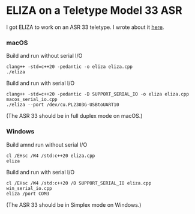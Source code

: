 # ELIZA on a Teletype Model 33 ASR

I got ELIZA to work on an ASR 33 teletype. I wrote about it [here](https://sites.google.com/view/elizaarchaeology/blog).

### macOS

Build and run without serial I/O

```text
clang++ -std=c++20 -pedantic -o eliza eliza.cpp
./eliza
```
Build and run with serial I/O

```text
clang++ -std=c++20 -pedantic -D SUPPORT_SERIAL_IO -o eliza eliza.cpp macos_serial_io.cpp
./eliza --port /dev/cu.PL2303G-USBtoUART10
```

(The ASR 33 should be in full duplex mode on macOS.)

### Windows

Build amnd run without serial I/O

```text
cl /EHsc /W4 /std:c++20 eliza.cpp
eliza
```

Build and run with serial I/O

```text
cl /EHsc /W4 /std:c++20 /D SUPPORT_SERIAL_IO eliza.cpp win_serial_io.cpp
eliza /port COM3
```

(The ASR 33 should be in Simplex mode on Windows.)

